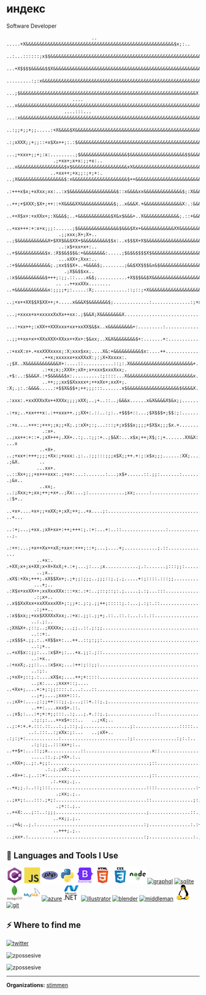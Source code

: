 <h1>индекс</h1>
<p>Software Developer</p>

```
                               ..         .....+X&&&&&&&&&&&&&&&&&&&&&&&&&&&&&&&&&&&&&&&&&&&&&&&&&&&&&&$x;:..    
                               ..:...::::::;x$$&&&&&&&&&&&&&&&&&&&&&&&&&&&&&&&&&&&&&&&&&&&&&&&&&&&&&&&&&&&&&&$X;:..
                                ...+X$$$$&&&&&$$X&&&&&&&&&&&&&&&&&&&&&&&&&&&&&&&&&&&&&&&&&&&&&&&&&&&&&&&&&&&&&&$$$+
                                   .........:;:x&&&&&&&&&&&&&&&&&&&&&&&&&&&&&&&&&&&&&&&&&&&&&&&&&&&&&&&&&&&&&&&;...
                                          ...;$&&&&&&&&&&&&&&&&&&&&&&&&&&&&&&&&&&&&&&&&&&&&&&&&&&&&&&&&&&&&&&&&X...
                        ....            ...x&&&&&&&&&&&&&&&&&&&&&&&&&&&&&&&&&&&&&&&&&&&&&&&&&&&&&&&&&&&&&&&&&&&&+..
                     ....:::...     ...:x&&&&&&&&&&&&&&&&&&&&&&&&&&&&&&&&&&&&&&&&&&&&&&&&&&&&&&&&&&&&&&&&&&&&&&&$;.
                   ..:;;+;;+;;.....:+X&&&&$X&&&&&&&&&&&&&&&&&&&&&&&&&&&&&&&&&&&&&&&&&&&&&&&&&&&&&&&&&&&&&&&&&&&&&$;
                  .:;xXXX;;+;;::+x$Xx++;:.:$&&&&&&&&&&&&&&&&&&&&&&&&&&&&&&&&&&&&&&&&&&&&&&&&&&&&&&&&&&&&&&&&&&&&&&&
                ...;+xxx+;;+;:x:.........;$&&&&&&&&&&&&&&&&&$&&&&&&&&&&&&&&&&&&&&$$&&&&&&&&&&&&&&&&&&&&&&&&&&&&&&&&
                 .;+xx+;x+x:;;+x:..  ...x&&&&&&&&&&&&&&&&&$x$&&&&&&&&&&&&&&&&&&&&xX&&&&&&&&&&&&&&&&&&&&&&&&&&&&&&&&
                ..+xx++;+x;;:;+;+:. ..;X&&&&&&&&&&&&&&&&&$:x&&&&&&&&&&&&&&&&&&&&$++&&&&&&&&&&&&&&&&&&&&&&&&&&&&&&&&
                .:+++x$x;+xXxx;xx:..:x$&&&&&&&&&&&&&&&&&$::x&&&&xx&&&&&&&&&&&&&&$;:X&&&&&&&&&&&&&&&&&&&&&&&&&&&&&&&
                ..++;+$XXX;$X+;++::+X&&&&XX&&&&&&&&&&&&$;..x&&&X.+&&&&&&&&&&&&&&X:.:&&&&&&&&&&&&&&&&&&&&&&&&&&&&&&&
                 ..++X$x+:+xXXx+;:X&&&$;..+&&&&&&&&&&&&$X&x$&&&+..X&&&&&&&&&&&&&;.::+&&&&&&&&&&&&&&&&&&&&&&&&&&&&&&
                  ..+xx+++:+:x+x;;;:......;$&&&&&&&&&&&&&&&$&&&$Xx+&&&&&&&&&&&&XX&&&&&&&&&&&&&&&&&&&&&&&&&&&&&&&&&&
                   .;;xxx;X+;X+..       ..;$&&&&&&&&&&&X+$XX$&&$XX+$&&&&&&&&&$$x:..x$$$X+X$&&&&&&&&&&&&&&&&&&&&&&&&
                   ..:x$+xx+x+:..       ..+$&&&&&&&&&&$x.:X$$&$$$&:+&&&&&&&&:.....;$&$&$$$$X$&&&&&&&&&&&&&&&&&&&&&&
                   ...xXX+;Xxx:..       .:+$&&&&&&&&&&&&;.;xx$$$X+..+&&&&$;........;&&$XX$$$&x&$&&&&&&&&&&&&&&&&&&&
                     .;X$&$$xx..        .:x$&&&&&&&&&&$+++;:;;.::....x&$;...........+X$$$&&$X&&&&&&&&&&&&&&&&&&&&&x
                  .. ..++xxXXx........  ..+&&&&&&&&&&&&x:;;;;+;:.....:X;............::;::;+X&&&&&&&&&&&&&&&&&&&&&$:
                  ..;+x++XX$$X$XX++;+.....x&&&X$&&&&&&&$;.............:..............:;+x+x+X&&&&&&&&&&&&&&&&&&&&x.
              ...;+xxxx+x+xxxxxXxXx++xx:.;$&&X;X&&&&&&&&X..............................:;;;;$&&&&&&&&&&&&&&&&&&&&x.
           ...:+xx++;:xXX++XXXxxx+xx+xxXX$&$x..x&&&&&&&&&+:.........:.....................:x&&&&&&&&&&&&&&&&&&&&&;.
           ..;;++xx+x++XXxXXX+XXxx++Xx+:$&xx;..X&X&&&&&&&&$+:.......+:....................;$&&&&&&&&&&&&&&&&&&&&$;.
            .:+xxX:x+.+xxXXXxxxx;:X;xxx$xx;....X&:+&&&&&&&&&&$x:....++.................:;;X&&&&&&&&&&&&&&&&&&&&&&;.
             .++x;xxxxxx+xxXXxX:;:;X+Xxxxx:. .;$X..X&&&&&&&&&&&&X+:....::...........::;:.X&&&&&&&&&&&&&&&&&&&&&&&+.
             .:+x;x;;XXX+;xX+;x+xxx$xxxXxx;. .+$:..:$&&&X.:+$&&&&&$x:..........:;::::...X&&&&&&&&&&&&&&&&&&&&&&&&x.
             ..++;;;xx$$Xxxxx+;++xXx+;xxX+;. :X;.;:.:&&&&.....:+$$X&$$+;++;;;:::.......x$&&&&&&&&&&&&&&&&&&&$&&&&X.
             .:xxx:.+xxXXXxXx++XXXx;;;;xXX;..;+..::..;&&&x......x&X&&&&X$&x;;.........:x&&&&&&&&&&&&&&+X&&&x.;$&&&:
             .:+x;..+xx+++x:.:++xxx++.;;XX+:.::..:;:..+$$$+::...;$X$$$+;$$:;:.........+&&&&&&&&&&&&&x..$&&X....x&&+
             .:+x....+++:;+++;;x;;+X;.;:xX+;:;...:::;+;x$$$x;;;;+$X$x;;;$x.+.........x$&&$$&&&&&&&$;...&&$......;$X
             .:x+. ..;xx++:+::+.;xX+++;.XX+..:;..:;;:+..;$&X:...x$x;++;X$;:;+.......XX&X::X&&&&&&&;...:&&:..   ...x
            ..+X+. ..;+xx+:+++;;;;+Xx:;+xxx:.;:..:;;:::;;;x$X;;++.+:;:x$x;;;......:XX;...;$&&&&&&;.  .;&X.       ..
           ...xx+. ..::Xx+;;;+x+++xxx:.;+x+:...:.......:...;x$+......::.;;:.......:......:X&&&&&+... .;&x..        
            ..xx;. ..:;Xxx;+;xx;++;+x+..;Xx:...;:.............;xx;.....:..................x&&&&x.    .:$+..        
            ..+x+....+x+;;+xXX;+;xX;++;..+x....;:.........................................+&&&X..    ..+...        
           ..:+;...;+xx.;xX+xx+:++;+++:;.:+:...+:..::................:....................;$&&+..... ..;.          
           .:++:...;+x++Xx++xX;+xx+:+++;::+;...;....+;............;.::.............:......:X&x+;:.... ...          
           ..+x:. .+XX;x+;x+XX;x+X+XxX;+.:+;...;:...;x............;.:.......;:::;;:........xX.::;;:...             
           ..;x.. .xX$:+Xx;+++;.xX$$Xx+;.;+;;:;;;..;;;::;.;.;.....+:;::::.:::;;............+;....:;;:...           
          ...+;.. .:X$x+xxXX++;xxXxxXXx:::+x:.:+:..;::;::;:.;.....;.:;...:::...............;:.....:;;::...         
          .:;x+.. ..x$$XxXxx+xxXXxxxXX+;:;;+:.;:;.;;++;:::::;.:...;.:;:.::........................:;;;:::...       
          .:;++.. .:x$$xx;;+xx$XXXXxXxx;.:+x:.;;:.;;+;.::..::.:...:.:.::........................:::.:..::;...      
         ..:.;:.. .;XX&X+.;::;..;XXXXx;...;;..::.;:;;................................................:..::::..     
         ..::+:.  .;x$$$+.;;.:..+X$$x+:...++..::;:;;:...................................................::::..     
         ..:;+.. ..+xX$x::;;:...:x$X+;:...+x.;;:.;::....................................................:;:....    
         ..:+x.. .:+xxX;.;;::...:x$xx;...:++:;::;;:....................................................:::::::.    
         ..:;:.  .;+xX+;::;.:....xX$x;....++;+:::::....................................................:..:::;..   
         ..;x:....;xxx+::;.... ..+Xx+;....+:+;:;;::::.:...:...::.........................................:.:.:..   
         ..;+;....;xxx+:::.    ..;xX+:....;:;;++:::;;.;...;::+.::;.;...................................:::::.:..   
         ..++:....xxx$+.::.    ..;x$;:...:+;+:+;;:::..:;...;.+.::;.;.................::................:::;:....   
         .:;:;:...++x$+:::..   ..;+X;.. ..;:+:+.+.:::.::...:.;.::;.;.................;:................:::::..     
        ..:.:::..:;xXx:;:...   ..;xX+.. .:;:;+:............:........................:;:...............:;:.:..      
         .:;:;;..:::xx+;:..    ..++$+:...::;;x............::........................x::...............:;.:..       
         .....::.;.;+X+.:..    ..+XX+;..;:.+;;:....................................;::................;.:..        
              .:.;.;xX:.;..    ..+X++:.;..::+:.....................................;::...............;:::.         
                .:.+xx;.;..    ..+x;;.:..::;:::...................................::::..............:+....         
                  .;xx;.;..    ..;x+;:...:::.;+;:.................................::...............;:;...          
                  .;+::.;..    ..++X:...;::..:;;;.................................;...............::.;...          
                 ..+x;;.;..    ..;+&;..;.:.......................................:;...............:.:+...          
                 ..+++;.;..    ..;xx+.:..........................................:;................:.;:.           
```

<h2>🚀 Languages and Tools I Use</h2>
<p>
<a target="_blank" href="https://raw.githubusercontent.com/devicons/devicon/master/icons/csharp/csharp-original.svg" style="display: inline-block;">
  <img src="https://raw.githubusercontent.com/devicons/devicon/master/icons/csharp/csharp-original.svg" alt="csharp" width="42" height="42" />
</a>
<a target="_blank" href="https://raw.githubusercontent.com/devicons/devicon/master/icons/javascript/javascript-original.svg" style="display: inline-block;">
  <img src="https://raw.githubusercontent.com/devicons/devicon/master/icons/javascript/javascript-original.svg" alt="javascript" width="42" height="42" />
</a>
<a target="_blank" href="https://raw.githubusercontent.com/devicons/devicon/master/icons/php/php-original.svg" style="display: inline-block;">
  <img src="https://raw.githubusercontent.com/devicons/devicon/master/icons/php/php-original.svg" alt="php" width="42" height="42" />
</a>
<a target="_blank" href="https://raw.githubusercontent.com/devicons/devicon/master/icons/python/python-original.svg" style="display: inline-block;">
  <img src="https://raw.githubusercontent.com/devicons/devicon/master/icons/python/python-original.svg" alt="python" width="42" height="42" />
</a>
<a target="_blank" href="https://raw.githubusercontent.com/devicons/devicon/master/icons/bootstrap/bootstrap-plain-wordmark.svg" style="display: inline-block;">
  <img src="https://raw.githubusercontent.com/devicons/devicon/master/icons/bootstrap/bootstrap-plain-wordmark.svg" alt="bootstrap" width="42" height="42" />
</a>
<a target="_blank" href="https://raw.githubusercontent.com/devicons/devicon/master/icons/html5/html5-original-wordmark.svg" style="display: inline-block;">
  <img src="https://raw.githubusercontent.com/devicons/devicon/master/icons/html5/html5-original-wordmark.svg" alt="html5" width="42" height="42" />
</a>
<a target="_blank" href="https://raw.githubusercontent.com/devicons/devicon/master/icons/css3/css3-original-wordmark.svg" style="display: inline-block;">
  <img src="https://raw.githubusercontent.com/devicons/devicon/master/icons/css3/css3-original-wordmark.svg" alt="css3" width="42" height="42" />
</a>
<a target="_blank" href="https://raw.githubusercontent.com/devicons/devicon/master/icons/nodejs/nodejs-original-wordmark.svg" style="display: inline-block;">
  <img src="https://raw.githubusercontent.com/devicons/devicon/master/icons/nodejs/nodejs-original-wordmark.svg" alt="nodejs" width="42" height="42" />
</a>
<a target="_blank" href="https://www.vectorlogo.zone/logos/graphql/graphql-icon.svg" style="display: inline-block;">
  <img src="https://www.vectorlogo.zone/logos/graphql/graphql-icon.svg" alt="graphql" width="42" height="42" />
</a>
<a target="_blank" href="https://www.vectorlogo.zone/logos/sqlite/sqlite-icon.svg" style="display: inline-block;">
  <img src="https://www.vectorlogo.zone/logos/sqlite/sqlite-icon.svg" alt="sqlite" width="42" height="42" />
</a>
<a target="_blank" href="https://raw.githubusercontent.com/devicons/devicon/master/icons/mongodb/mongodb-original-wordmark.svg" style="display: inline-block;">
  <img src="https://raw.githubusercontent.com/devicons/devicon/master/icons/mongodb/mongodb-original-wordmark.svg" alt="mongodb" width="42" height="42" />
</a>
<a target="_blank" href="https://raw.githubusercontent.com/devicons/devicon/master/icons/mysql/mysql-original-wordmark.svg" style="display: inline-block;">
  <img src="https://raw.githubusercontent.com/devicons/devicon/master/icons/mysql/mysql-original-wordmark.svg" alt="mysql" width="42" height="42" />
</a>
<a target="_blank" href="https://www.vectorlogo.zone/logos/microsoft_azure/microsoft_azure-icon.svg" style="display: inline-block;">
  <img src="https://www.vectorlogo.zone/logos/microsoft_azure/microsoft_azure-icon.svg" alt="azure" width="42" height="42" />
</a>
<a target="_blank" href="https://raw.githubusercontent.com/devicons/devicon/master/icons/dot-net/dot-net-original-wordmark.svg" style="display: inline-block;">
  <img src="https://raw.githubusercontent.com/devicons/devicon/master/icons/dot-net/dot-net-original-wordmark.svg" alt="dotnet" width="42" height="42" />
</a>
<a target="_blank" href="https://www.vectorlogo.zone/logos/adobe_illustrator/adobe_illustrator-icon.svg" style="display: inline-block;">
  <img src="https://www.vectorlogo.zone/logos/adobe_illustrator/adobe_illustrator-icon.svg" alt="illustrator" width="42" height="42" />
</a>
<a target="_blank" href="https://download.blender.org/branding/community/blender_community_badge_white.svg" style="display: inline-block;">
  <img src="https://download.blender.org/branding/community/blender_community_badge_white.svg" alt="blender" width="42" height="42" />
</a>
<a target="_blank" href="https://raw.githubusercontent.com/leungwensen/svg-icon/b84b3f3a3da329b7c1d02346865f8e98beb05413/dist/svg/logos/middleman.svg" style="display: inline-block;">
  <img src="https://raw.githubusercontent.com/leungwensen/svg-icon/b84b3f3a3da329b7c1d02346865f8e98beb05413/dist/svg/logos/middleman.svg" alt="middleman" width="42" height="42" />
</a>
<a target="_blank" href="https://raw.githubusercontent.com/devicons/devicon/master/icons/linux/linux-original.svg" style="display: inline-block;">
  <img src="https://raw.githubusercontent.com/devicons/devicon/master/icons/linux/linux-original.svg" alt="linux" width="42" height="42" />
</a>
<a target="_blank" href="https://www.vectorlogo.zone/logos/git-scm/git-scm-icon.svg" style="display: inline-block;">
  <img src="https://www.vectorlogo.zone/logos/git-scm/git-scm-icon.svg" alt="git" width="42" height="42" />
</a>
</p>
<h2>⚡️ Where to find me</h2>
<p>
<a target="_blank" href="https://twitter.com/rissimherzen" style="display: inline-block;">
  <img src="https://img.shields.io/badge/Twitter-%230f1419?style=for-the-badge&logo=x&logoColor=white&color=%231F2937" alt="twitter" />
</a>
</p>
<p>
  <img align="center" src="https://github-readme-stats.vercel.app/api?username=torexits&show_icons=true&locale=en&theme=dark" alt="zpossesive" />
</p>
<p>
  <img src="https://github-readme-stats.vercel.app/api/top-langs?username=torexits&show_icons=true&locale=en&layout=compact&theme=dark" alt="zpossesive" />
</p>
<hr />
<p>
  <strong>Organizations:</strong>
  <a href="https://github.com/stimmen" target="_blank">stimmen</a> 
</p>
